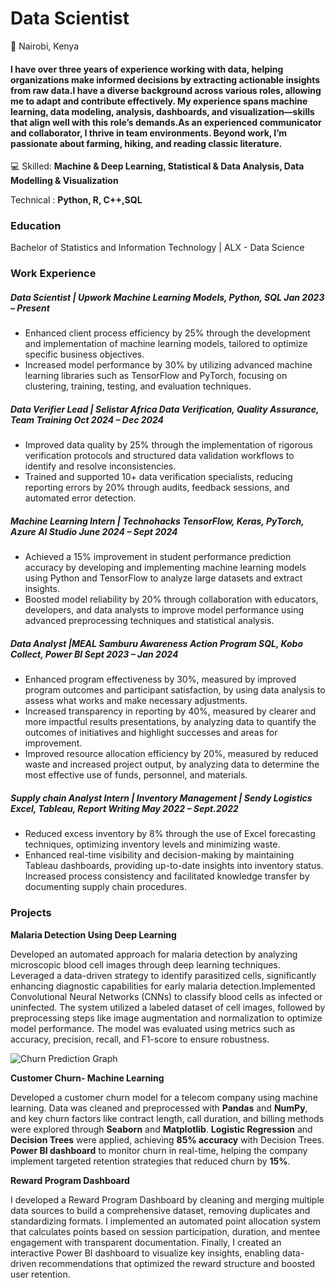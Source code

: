 # Data Scientist
📍 Nairobi, Kenya 

#### I have over three years of experience working with data, helping organizations make informed decisions by extracting actionable insights from raw data.I have a diverse background across various roles, allowing me to adapt and contribute effectively. My experience spans machine learning, data modeling, analysis, dashboards, and visualization—skills that align well with this role’s demands.As an experienced communicator and collaborator, I thrive in team environments. Beyond work, I’m passionate about farming, hiking, and reading classic literature.

💻 Skilled: **Machine & Deep Learning, Statistical & Data Analysis, Data Modelling & Visualization**

Technical : **Python, R, C++,SQL**
 


### Education
Bachelor of Statistics and Information Technology   | ALX - Data Science


### Work Experience
##### Data Scientist | Upwork _Machine Learning Models, Python, SQL Jan 2023 – Present_
 - Enhanced client process efficiency by 25% through the development and implementation of machine learning models, tailored to optimize specific business objectives.
 - Increased model performance by 30% by utilizing advanced machine learning libraries such as TensorFlow and PyTorch, focusing on clustering, training, testing, and evaluation techniques.

##### Data Verifier Lead | Selistar Africa  _Data Verification, Quality Assurance, Team Training Oct 2024 – Dec 2024_
 - Improved data quality by 25% through the implementation of rigorous verification protocols and structured data validation workflows to identify and resolve inconsistencies.
 - Trained and supported 10+ data verification specialists, reducing reporting errors by 20% through audits, feedback sessions, and automated error detection.

##### Machine Learning Intern | Technohacks  _TensorFlow, Keras, PyTorch, Azure AI Studio June 2024 – Sept 2024_
 - Achieved a 15% improvement in student performance prediction accuracy by developing and implementing machine learning models using Python and TensorFlow to analyze large datasets and extract insights.
 - Boosted model reliability by 20% through collaboration with educators, developers, and data analysts to improve model performance using advanced preprocessing techniques and statistical analysis.

##### Data Analyst |MEAL Samburu Awareness Action Program  _SQL, Kobo Collect, Power BI Sept 2023 – Jan 2024_
 - Enhanced program effectiveness by 30%, measured by improved program outcomes and participant satisfaction, by using data analysis to assess what works and make necessary adjustments.
 - Increased transparency in reporting by 40%, measured by clearer and more impactful results presentations, by analyzing data to quantify the outcomes of initiatives and highlight successes and areas for improvement.
- Improved resource allocation efficiency by 20%, measured by reduced waste and increased project output, by analyzing data to determine the most effective use of funds, personnel, and materials.
  
##### Supply chain Analyst Intern | Inventory Management | Sendy Logistics  _Excel, Tableau, Report Writing May 2022 – Sept.2022_
 - Reduced excess inventory by 8% through the use of Excel forecasting techniques, optimizing inventory levels and minimizing waste.
 - Enhanced real-time visibility and decision-making by maintaining Tableau dashboards, providing up-to-date insights into inventory status. Increased process consistency and facilitated knowledge transfer by documenting supply chain procedures.


### Projects

**Malaria Detection Using Deep Learning**

Developed an automated approach for malaria detection by analyzing microscopic blood cell images through deep learning techniques. Leveraged a data-driven strategy to identify parasitized cells, significantly enhancing diagnostic capabilities for early malaria detection.Implemented Convolutional Neural Networks (CNNs) to classify blood cells as infected or uninfected. The system utilized a labeled dataset of cell images, followed by preprocessing steps like image augmentation and normalization to optimize model performance. The model was evaluated using metrics such as accuracy, precision, recall, and F1-score to ensure robustness.

![Churn Prediction Graph](data_vis.png)


**Customer Churn- Machine Learning**
 
Developed a customer churn model for a telecom company using machine learning. Data was cleaned and preprocessed with **Pandas** and **NumPy**, and key churn factors like contract length, call duration, and billing methods were explored through **Seaborn** and **Matplotlib**. **Logistic Regression** and **Decision Trees** were applied, achieving **85% accuracy** with Decision Trees. **Power BI dashboard** to monitor churn in real-time, helping the company implement targeted retention strategies that reduced churn by **15%**.

**Reward Program Dashboard**

I developed a Reward Program Dashboard by cleaning and merging multiple data sources to build a comprehensive dataset, removing duplicates and standardizing formats. I implemented an automated point allocation system that calculates points based on session participation, duration, and mentee engagement with transparent documentation. Finally, I created an interactive Power BI dashboard to visualize key insights, enabling data-driven recommendations that optimized the reward structure and boosted user retention.
